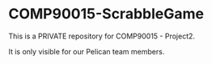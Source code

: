 # COMP90015-ScrabbleGame
This is a PRIVATE repository for COMP90015 - Project2. 

It is only visible for our Pelican team members.
